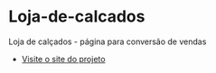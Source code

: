 # Loja-de-calcados
 Loja de calçados - página para conversão de vendas

* [Visite o site do projeto](https://gkptan.github.io/Loja-de-calcados/)